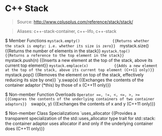 # C++ Stack

> Source: http://www.cplusplus.com/reference/stack/stack/

> Aliases: c++-stack-container, c++-lifo, c++-stack

$ Member Functions
    `mystack.empty()               {{Returns whether the stack is empty: i.e. whether its size is zero}} 
    `mystack.size()                {{Returns the number of elements in the stack}} 
    `mystack.top()                 {{Returns a reference to the top element in the stack}} 
    `mystack.push(n)               {{Inserts a new element at the top of the stack, above its current top element}} 
    `mystack.emplace(x)            {{Adds a new element at the top of the stack, above its current top element (C++11 only)}} 
    `mystack.pop()                 {{Removes the element on top of the stack, effectively reducing its size by one}} 
    `y.swap(x)                     {{Exchanges the contents of the container adaptor (*this) by those of x (C++11 only)}} 

$ Non-member Function Overloads
    `Operator ==, !=, <, <=, >, >= {{Compares the contents of the underlying containers of two container adaptors}} 
    `swap(x, y)                    {{Exchanges the contents of x and y (C++11 only)}} 

$ Non-member Class Specializations
    `uses_allocator<stack>         {{Provides a transparent specialization of the std::uses_allocator type trait for std::stack: the container adaptor uses allocator if and only if the underlying container does (C++11 only)}} 


